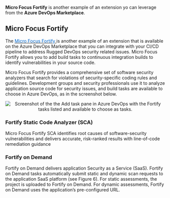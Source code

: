**Micro Focus Fortify** is another example of an extension yo can leverage from the **Azure DevOps Marketplace**.

## Micro Focus Fortify
The <a href="https://marketplace.visualstudio.com/items?itemName=fortifyvsts.hpe-security-fortify-vsts" target="_blank"><span style="color: #0066cc;" color="#0066cc">Micro Focus Fortify </span></a> is another example of an extension that is available on the Azure DevOps Marketplace that you can integrate with your CI/CD pipeline to address Rugged DevOps security related issues. Micro Focus Fortify allows you to add build tasks to continuous integration builds to identify vulnerabilities in your source code.


Micro Focus Fortify provides a comprehensive set of software security analyzers that search for violations of security-specific coding rules and guidelines. Development groups and security professionals use it to analyze application source code for security issues, and build tasks are available to choose in Azure DevOps, as in the screenshot below.


<p style="text-align:center;"><img src="../Linked_Image_Files/fortify1.png" alt="Screenshot of the the Add task pane in Azure DevOps with the Fortify tasks listed and available to choose as tasks."></p>

### Fortify Static Code Analyzer (SCA)
Micro Focus Fortify SCA identifies root causes of software-security vulnerabilities and delivers accurate, risk-ranked results with line-of-code remediation guidance


### Fortify on Demand
Fortify on Demand delivers application Security as a Service (SaaS). Fortify on Demand tasks automatically submit static and dynamic scan requests to the application SaaS platform (see Figure 6). For static assessments, the project is uploaded to Fortify on Demand. For dynamic assessments, Fortify on Demand uses the application’s pre-configured URL.
